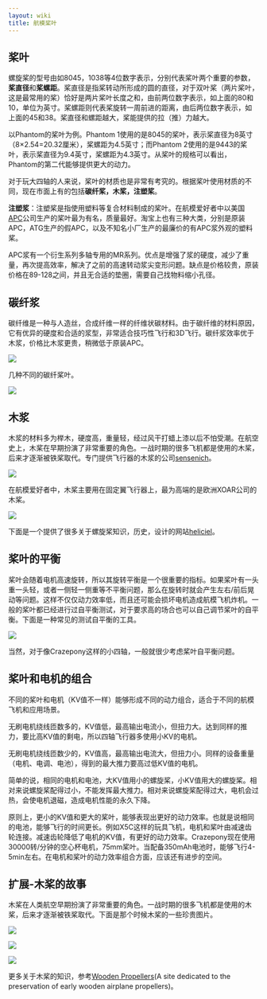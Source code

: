 ```yaml
---
layout: wiki
title: 航模桨叶
---
```


## 桨叶
螺旋桨的型号由如8045，1038等4位数字表示，分别代表桨叶两个重要的参数，**桨直径**和**桨螺距**。桨直径是指桨转动所形成的圆的直径，对于双叶桨（两片桨叶，这是最常用的桨）恰好是两片桨叶长度之和，由前两位数字表示，如上面的80和10，单位为英寸。桨螺距则代表桨旋转一周前进的距离，由后两位数字表示，如上面的45和38。桨直径和螺距越大，桨能提供的拉（推）力越大。

以Phantom的桨叶为例。Phantom 1使用的是8045的桨叶，表示桨直径为8英寸（8×2.54=20.32厘米），桨螺距为4.5英寸；而Phantom 2使用的是9443的桨叶，表示桨直径为9.4英寸，桨螺距为4.3英寸。从桨叶的规格可以看出，Phantom的第二代能够提供更大的动力。

对于玩大四轴的人来说，桨叶的材质也是非常有考究的。根据桨叶使用材质的不同，现在市面上有的包括**碳纤桨，木桨，注塑桨**。

**注塑浆**：注塑桨是指使用塑料等复合材料制成的桨叶。在航模爱好者中以美国[APC](http://www.apcprop.com/v/index.html)公司生产的桨叶最为有名，质量最好。淘宝上也有三种大类，分别是原装APC，ATG生产的假APC，以及不知名小厂生产的最廉价的有APC浆外观的塑料桨。

APC浆有一个衍生系列多轴专用的MR系列。优点是增强了浆的硬度，减少了重量，再次提高效率，解决了之前的高速转动浆尖变形问题。缺点是价格较贵，原装价格在89-128之间，并且无合适的垫圈，需要自己找物料缩小孔径。

## 碳纤浆
碳纤维是一种与人造丝，合成纤维一样的纤维状碳材料。由于碳纤维的材料原因，它有优异的硬度和合适的浆型，非常适合技巧性飞行和3D飞行。碳纤浆效率优于木浆，价格比木浆更贵，稍微低于原装APC。

![](/assets/img/carbon-prop-1.png)

几种不同的碳纤桨叶。

![](/assets/img/carbon-prop-2.png)

## 木浆
木浆的材料多为榉木，硬度高，重量轻，经过风干打蜡上漆以后不怕受潮。在航空史上，木桨在早期扮演了非常重要的角色。一战时期的很多飞机都是使用的木桨，后来才逐渐被铁桨取代。专门提供飞行器的木浆的公司[sensenich](http://www.sensenich.com/)。

![](/assets/img/sensenich.jpg)

在航模爱好者中，木桨主要用在固定翼飞行器上，最为高端的是欧洲XOAR公司的木桨。

![](/assets/img/xoar.jpg)


下面是一个提供了很多关于螺旋桨知识，历史，设计的网站[heliciel](http://www.heliciel.com/en/Index.htm)。

## 桨叶的平衡
桨叶会随着电机高速旋转，所以其旋转平衡是一个很重要的指标。如果桨叶有一头重一头轻，或者一侧轻一侧重等不平衡问题，那么在旋转时就会产生左右/前后晃动等问题。这样不仅仅动力效率低，而且还可能会损坏电机造成航模飞机炸机。一般的桨叶都已经进行过自平衡测试，对于要求高的场合也可以自己调节桨叶的自平衡。下面是一种常见的测试自平衡的工具。

![](/assets/img/propeller-balance-tester.jpg)

当然，对于像Crazepony这样的小四轴，一般就很少考虑桨叶自平衡问题。

## 桨叶和电机的组合
不同的桨叶和电机（KV值不一样）能够形成不同的动力组合，适合于不同的航模飞机和应用场景。

无刷电机绕线匝数多的，KV值低，最高输出电流小，但扭力大。达到同样的推力，要比高KV值的剩电，所以四轴飞行器多使用小KV的电机。

无刷电机绕线匝数少的，KV值高，最高输出电流大，但扭力小。同样的设备重量（电机、电调、电池），得到的最大推力要高过低KV值的电机。

简单的说，相同的电机和电池，大KV值用小的螺旋桨，小KV值用大的螺旋桨。相对来说螺旋桨配得过小，不能发挥最大推力。相对来说螺旋桨配得过大，电机会过热，会使电机退磁，造成电机性能的永久下降。

原则上，更小的KV值和更大的桨叶，能够表现出更好的动力效率。也就是说相同的电池，能够飞行的时间更长。例如X5C这样的玩具飞机，电机和桨叶由减速齿轮连接。减速齿轮降低了电机的KV值，有更好的动力效率。Crazepony现在使用30000转/分钟的空心杯电机，75mm桨叶。当配备350mAh电池时，能够飞行4-5min左右。在电机和桨叶的动力效率组合方面，应该还有进步的空间。

## 扩展-木桨的故事
木桨在人类航空早期扮演了非常重要的角色。一战时期的很多飞机都是使用的木桨，后来才逐渐被铁桨取代。下面是那个时候木桨的一些珍贵图片。

![](/assets/img/wood-propeller-1.jpg)

![](/assets/img/wood-propeller-2.jpg)

![](/assets/img/wood-propeller-3.jpg)

更多关于木桨的知识，参考[Wooden Propellers](http://woodenpropeller.com/)(A site dedicated to the preservation of early wooden airplane propellers)。

